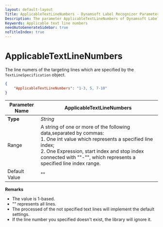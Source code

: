 ```yaml
---
layout: default-layout
Title: ApplicableTextLineNumbers - Dynamsoft Label Recognizer Parameters
Description: The parameter ApplicableTextLineNumbers of Dynamsoft Label Recognizer defines the line numers of the targeting text lines.
Keywords: Applicable text line numbers
needAutoGenerateSidebar: true
noTitleIndex: true
---
```


# ApplicableTextLineNumbers

The line numers of the targeting lines which are specified by the `TextLineSpecification` object.

```json
{
    "ApplicableTextLineNumbers": "1-3, 5, 7-10"
}
```

| Parameter Name | ApplicableTextLineNumbers|
| ------------------- | ------------------------ |
| **Type** | *String* |
| Range | A string of one or more of the following data,separated by commas:<br>1. One int value which represents a specified line index;<br>2. One Expression, start index and stop index connected with ""-"", which represents a specified line index range. |
| Default Value | "" |

**Remarks**

- The value is 1-based.
- "" represents all lines.
- The processed of the not specified text lines will implement the default settings.
- If the line number you specified doesn't exist, the library will ignore it.
